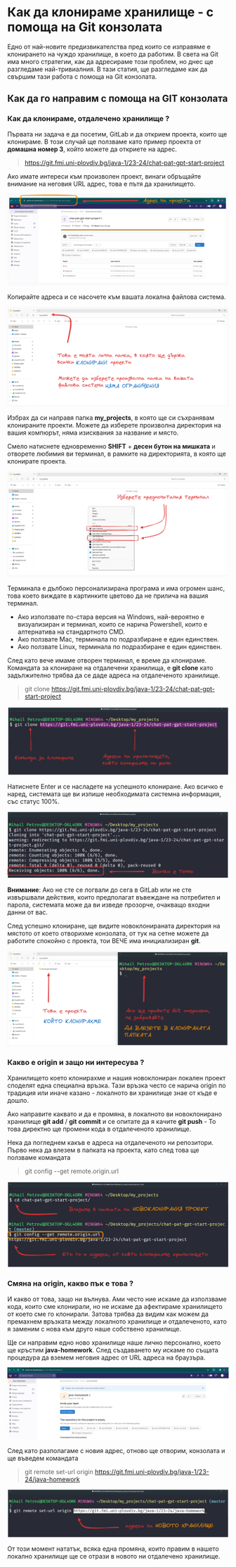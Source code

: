 # Как да клонираме хранилище - с помоща на Git конзолата

Едно от най-новите предизвикателства пред които се изправяме е клонирането на чуждо хранилище, в което да работим. В света на Git има много стратегии, как да адресираме този проблем, но днес ще разгледаме най-тривиалния.  В тази статия, ще разгледаме как да свършим тази работа с помоща на Git конзолата.

## Как да го направим с помоща на GIT конзолата

### Как да клонираме, отдалечено хранилище ? 

Първата ни задача е да посетим, GitLab и да открием проекта, които ще клонираме. В този случай ще ползваме като пример проекта от **домашна номер 3**, който можете да откриете на адрес.

> https://git.fmi.uni-plovdiv.bg/java-1/23-24/chat-pat-gpt-start-project

Ако имате интереси към произволен проект, винаги обръщайте внимание на неговия URL адрес, това е пътя да хранилището. 

![alt text](imgs/console/image.png)

Копирайте адреса и се насочете към вашата локална файлова система. 

![alt text](imgs/console/image-1.png)

Избрах да си направя папка **my_projects**, в която ще си съхранявам клонираните проекти. Можете да изберете произволна директория на вашия компюрът, няма изисквания за название и място. 

Смело натиснете едновременно **SHIFT** + **десен бутон на мишката** и отворете любимия ви терминал, в рамките на директорията, в която ще клонирате проекта.

![alt text](imgs/console/image-2.png)

 Терминала е дълбоко персонализирана програма и има огромен шанс, това което виждате в картинките цветово да не прилича на вашия терминал.
 - Ако използвате по-стара версия на Windows, най-вероятно е визуализиран и терминал, които се нарича Powershell, които е алтернатива на стандартното CMD.
 - Ако ползвате Mac, терминала по подразбиране е един единствен.
 - Ако ползвате Linux, терминала по подразбиране е един единствен.

След като вече имаме отворен терминал, е време да клонираме. Командата за клониране на отдалечени хранилища, е **git clone** като задължително трябва да се даде адреса на отдалеченото хранилище. 

> git clone https://git.fmi.uni-plovdiv.bg/java-1/23-24/chat-pat-gpt-start-project

![alt text](imgs/console/image-3.png)

Натиснете Enter и се насладете на успешното клониране. Ако всичко е наред, системата ще ви изпише необходимата системна информация, със статус 100%. 

![alt text](imgs/console/image-4.png)

**Внимание**: Ако не сте се логвали до сега в GitLab или не сте извършвали действия, които предполагат въвеждане на потребител и парола, системата може да ви изведе прозорче, очакващо входни данни от вас. 

След успешно клониране, ще видите новоклонираната директория на мястото от което отворихме конзолата, от тук на сетне можете да работите спокойно с проекта, тои ВЕЧЕ има инициализиран **git**.

![alt text](imgs/console/image-5.png)

### Какво е origin и защо ни интересува ? 

Хранилището което клонирахме и нашия новоклониран локален проект споделят една специална връзка. Тази връзка често се нарича origin по традиция или иначе казано - локалното ви хранилище знае от къде е дошло. 

Ако направите каквато и да е промяна, в локалното ви новоклонирано хранилище **git add** / **git commit** и се опитате да я качите **git push** -  То това директно ще промени кода в отдалеченото хранилище. 


Нека да погледнем какъв е адреса на отдалеченото ни репозитори. Първо нека да влезем в папката на проекта, като след това ще ползваме командата 
> git config --get remote.origin.url

![alt text](imgs/console/image-6.png)


### Смяна на origin, какво пък е това ? 

И какво от това, защо ни вълнува. Ами често ние искаме да използваме кода, които сме клонирали, но не искаме да афектираме хранилището от което сме го клонирали. Затова трябва да видим как можем да премахнем връзката между локалното хранилище и отдалеченото, като я заменим с нова към друго наше собствено хранилище. 

Ще си направим едно ново хранилище наше лично персонално, което ще кръстим **java-homework**. След създаването му искаме по същата процедура да вземем неговия адрес от URL адреса на браузъра. 

![alt text](imgs/console/image-7.png)

След като разполагаме с новия адрес, отново ще отворим, конзолата и ще въведем командата 
> git remote set-url origin https://git.fmi.uni-plovdiv.bg/java-1/23-24/java-homework

![alt text](imgs/console/image-8.png)

От този момент нататък, всяка една промяна, които правим в нашето локално хранилище ще се отрази в новото ни отдалечено хранилище. 